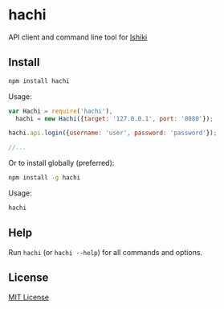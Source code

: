 # hachi

API client and command line tool for [Ishiki](https://github.com/grownseed/haibu-ishiki)

## Install

```bash
npm install hachi
```

Usage:
```javascript
var Hachi = require('hachi'),
  hachi = new Hachi({target: '127.0.0.1', port: '8080'});

hachi.api.login({username: 'user', password: 'password'});

//...
```

Or to install globally (preferred):

```bash
npm install -g hachi
```

Usage:
```bash
hachi
```

## Help

Run `hachi` (or `hachi --help`) for all commands and options.

## License

[MIT License](https://github.com/grownseed/hachi/blob/master/LICENSE)